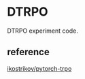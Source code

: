 # DTRPO

DTRPO experiment code.

## reference
[ikostrikov/pytorch-trpo](https://github.com/ikostrikov/pytorch-trpo)
